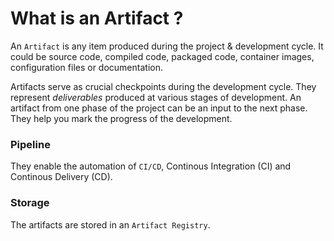 # What is an Artifact ?

An `Artifact` is any item produced during the project & development cycle. It could be source code, compiled code, packaged code, container images, configuration files or documentation.

Artifacts serve as crucial checkpoints during the development cycle. They represent _deliverables_ produced at various stages of development. An artifact from one phase of the project can be an input to the next phase. They help you mark the progress of the development. 

### Pipeline
They enable the automation of `CI/CD`, Continous Integration (CI) and Continous Delivery (CD).

### Storage
The artifacts are stored in an `Artifact Registry`.

